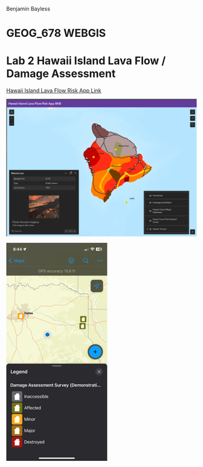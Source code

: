 Benjamin Bayless

# GEOG_678 WEBGIS 

# Lab 2 Hawaii Island Lava Flow / Damage Assessment

[Hawaii Island Lava Flow Risk App Link](https://tamu.maps.arcgis.com/apps/instant/basic/index.html?appid=052de76433d94b818f9918b770b10597&locale=en-US)

![1679925700107](image/README/1679925700107.png)

![1679925570014](image/README/1679925570014.png)

